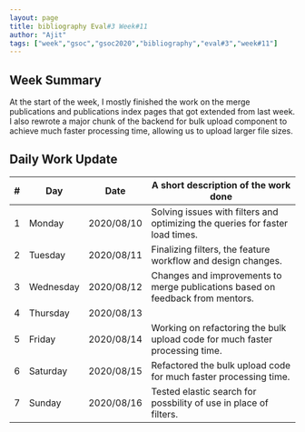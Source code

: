 ```yaml
---
layout: page
title: bibliography Eval#3 Week#11
author: "Ajit"
tags: ["week","gsoc","gsoc2020","bibliography","eval#3","week#11"]
---
```


## Week Summary
At the start of the week, I mostly finished the work on the merge publications and publications index pages that got extended from last week. I also rewrote a major chunk of the backend for bulk upload component to achieve much faster processing time, allowing us to upload larger file sizes.
 


## Daily Work Update

|\#|Day|Date|A short description of the work done|  
|---	|---	|---	|---	|  
|1   	| Monday 	|   2020/08/10	| Solving issues with filters and optimizing the queries for faster load times.  	|  
|2   	| Tuesday  	|   2020/08/11	| Finalizing filters, the feature workflow and design changes.  	|  
|3   	| Wednesday  	|  2020/08/12 	| Changes and improvements to merge publications based on feedback from mentors. |  
|4   	| Thursday  	|   2020/08/13	|   	|  
|5   	| Friday  	|   2020/08/14 |  Working on refactoring the bulk upload code for much faster processing time. 	|  
|6   	| Saturday  	|   2020/08/15	| Refactored the bulk upload code for much faster processing time.  	|  
|7   	| Sunday  	|   2020/08/16	| Tested elastic search for possbility of use in place of filters.  	|  

